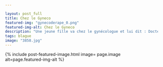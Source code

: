 ```yaml
---

layout: post_full
title: Chez le Gyneco
featured-img: "gynecoderape_0.png"
featured-img-alt: Chez le Gyneco
description: "Une jeune fille va chez le gynécologue et lui dit : Docteur si vous saviez ce que m'as fait mon fiancée ! "
tags: blague
image: "3858.jpg"
---
```



{% include post-featured-image.html image= page.image alt=page.featured-img-alt %}